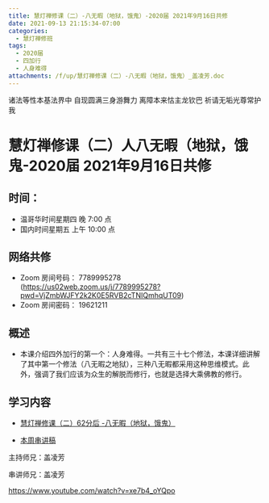 ```yaml
---
title: 慧灯禅修课（二）-八无暇（地狱，饿鬼）-2020届 2021年9月16日共修
date: 2021-09-13 21:15:34-07:00
categories:
  - 慧灯禅修班
tags:
  - 2020届
  - 四加行
  - 人身难得
attachments: /f/up/慧灯禅修课（二）-八无暇（地狱，饿鬼）_盖凌芳.doc
---
```

诸法等性本基法界中 自现圆满三身游舞力 
离障本来怙主龙钦巴 祈请无垢光尊常护我

# 慧灯禅修课（二）人八无暇（地狱，饿鬼-2020届 2021年9月16日共修

## 时间：

* 温哥华时间星期四 晚 7:00 点
* 国内时间星期五 上午 10:00 点

## 网络共修

* Zoom 房间号码： 7789995278 (<https://us02web.zoom.us/j/7789995278?pwd=VjZmbWJFY2k2K0E5RVB2cTNIQmhqUT09>)
* Zoom 房间密码： 19621211


## 概述
*  本课介绍四外加行的第一个：人身难得。一共有三十七个修法，本课详细讲解了其中第一个修法（八无暇之地狱），三种八无暇都采用这种思维模式。此外，强调了我们应该为众生的解脱而修行，也就是选择大乘佛教的修行。

## 学习内容

* [慧灯禅修课（二）62分后 -八无暇（地狱，饿鬼）](https://www.huidengzhiguang.com/index.php/huideng-jiangtang/2016-07-21-09-15-04/2017-01-20-04-20-16/618-l15010)

* [本周串讲稿](https://s3.ap-northeast-1.wasabisys.com/hdcx/hdv/f/up/慧灯禅修课（二）-八无暇（地狱，饿鬼）_盖凌芳.doc)

主持师兄：盖凌芳

串讲师兄：盖凌芳

<https://www.youtube.com/watch?v=xe7b4_oYQpo>